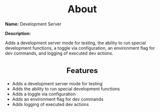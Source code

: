 <h1 style="text-align:center; font-size:2rem; font-weight:bold;">About</h1>

**Name:**
Development Server

**Description:**

Adds a development server mode for testing, the ability to run special development functions, a toggle via configuration, an environment flag for dev commands, and logging of executed dev actions.

<h2 style="text-align:center; font-size:1.5rem; font-weight:bold;">Features</h2>

- Adds a development server mode for testing
- Adds the ability to run special development functions
- Adds a toggle via configuration
- Adds an environment flag for dev commands
- Adds logging of executed dev actions

